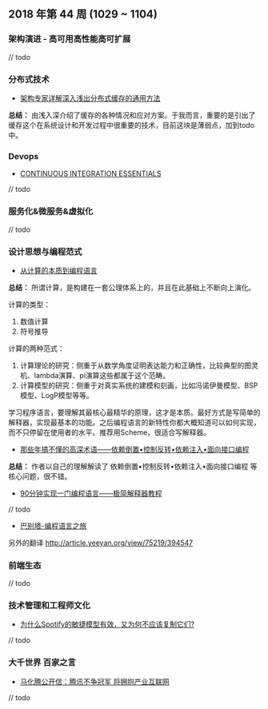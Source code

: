 
## 2018 年第 44 周 (1029 ~ 1104)

### 架构演进 - 高可用高性能高可扩展

// todo

### 分布式技术

- [架构专家详解深入浅出分布式缓存的通用方法](https://mp.weixin.qq.com/s/DNraZpi_00MeDw7fTjgJlQ)

**总结：** 由浅入深介绍了缓存的各种情况和应对方案。于我而言，重要的是引出了缓存这个在系统设计和开发过程中很重要的技术，目前这块是薄弱点，加到todo中。

### Devops

- [CONTINUOUS INTEGRATION ESSENTIALS](https://codeship.com/continuous-integration-essentials)

// todo

### 服务化&微服务&虚拟化


// todo

### 设计思想与编程范式

- [从计算的本质到编程语言](https://blog.csdn.net/thisinnocence/article/details/24742917)

**总结：** 所谓计算，是构建在一套公理体系上的，并且在此基础上不断向上演化。

计算的类型：
1. 数值计算
2. 符号推导

计算的两种范式：
1. 计算理论的研究：侧重于从数学角度证明表达能力和正确性，比较典型的图灵机、lambda演算、pi演算这些都属于这个范畴。
2. 计算模型的研究：侧重于对真实系统的建模和刻画，比如冯诺伊曼模型、BSP模型、LogP模型等等。

学习程序语言，要理解其最核心最精华的原理，这才是本质。最好方式是写简单的解释器，实现最基本的功能。之后编程语言的新特性你都大概知道可以如何实现，而不只停留在使用者的水平。推荐用Scheme，很适合写解释器。

- [那些年搞不懂的高深术语——依赖倒置•控制反转•依赖注入•面向接口编程](http://www.cnblogs.com/aoyeyuyan/p/5495219.html)

**总结：** 作者以自己的理解解读了 依赖倒置•控制反转•依赖注入•面向接口编程 等核心问题，很不错。

- [90分钟实现一门编程语言——极简解释器教程](http://www.cnblogs.com/figure9/p/3620079.html)

// todo

- [巴别塔-编程语言之旅](https://code.google.com/archive/p/windows-config/wikis/TourDeBabel.wiki)

另外的翻译 http://article.yeeyan.org/view/75219/394547


### 前端生态

// todo

### 技术管理和工程师文化

- [为什么Spotify的敏捷模型有效，又为何不应该复制它们?](https://mp.weixin.qq.com/s/6zdGvYt3V27mqfgxo_b1zg)

// todo

### 大千世界 百家之言

- [马化腾公开信：腾讯不争冠军 将拥抱产业互联网](https://wallstreetcn.com/articles/3430127)

// todo
